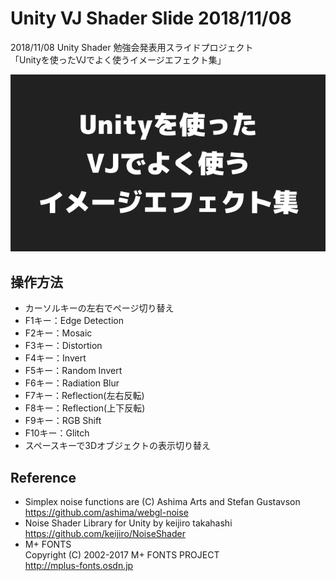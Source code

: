 # Unity VJ Shader Slide 2018/11/08
2018/11/08 Unity Shader 勉強会発表用スライドプロジェクト  
「Unityを使ったVJでよく使うイメージエフェクト集」

![image001.png](image001.png)
## 操作方法

 - カーソルキーの左右でページ切り替え
 - F1キー：Edge Detection
 - F2キー：Mosaic
 - F3キー：Distortion
 - F4キー：Invert
 - F5キー：Random Invert
 - F6キー：Radiation Blur
 - F7キー：Reflection(左右反転)
 - F8キー：Reflection(上下反転)
 - F9キー：RGB Shift
 - F10キー：Glitch
 - スペースキーで3Dオブジェクトの表示切り替え

## Reference

 - Simplex noise functions are (C) Ashima Arts and Stefan Gustavson  
 https://github.com/ashima/webgl-noise
 - Noise Shader Library for Unity by keijiro takahashi   https://github.com/keijiro/NoiseShader
 - M+ FONTS  
Copyright (C) 2002-2017 M+ FONTS PROJECT  
http://mplus-fonts.osdn.jp
